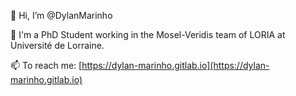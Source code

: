 👋 Hi, I’m @DylanMarinho

👀 I'm a PhD Student working in the Mosel-Veridis team of LORIA at Université de Lorraine.

📫 To reach me: [https://dylan-marinho.gitlab.io](https://dylan-marinho.gitlab.io)
